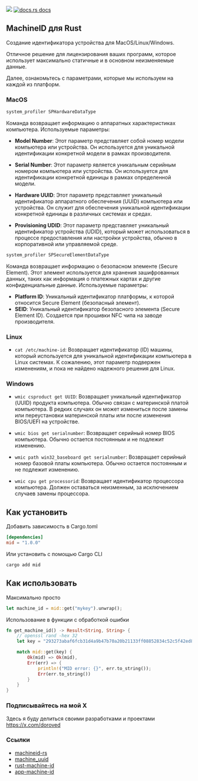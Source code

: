 <a href="https://crates.io/crates/mid"><img src="https://img.shields.io/crates/v/mid?style=for-the-badge&logo=rust&color=orange" /></a>
<a href="https://docs.rs/mid/latest/mid/">
<img src="https://img.shields.io/badge/docs-latest-blue.svg?style=for-the-badge&logo=rust&color=blue"
      alt="docs.rs docs" />
</a>

## MachineID для Rust

Создание идентификатора устройства для MacOS/Linux/Windows.

Отличное решение для лицензирования ваших программ, которое использует максимально статичные и в основном неизменяемые данные.

Далее, ознакомьтесь с параметрами, которые мы используем на каждой из платформ.

### MacOS

```bash
system_profiler SPHardwareDataType
```

Команда возвращает информацию о аппаратных характеристиках компьютера. Используемые параметры:

- **Model Number**: Этот параметр представляет собой номер модели компьютера или устройства. Он используется для уникальной идентификации конкретной модели в рамках производителя.

- **Serial Number**: Этот параметр является уникальным серийным номером компьютера или устройства. Он используется для идентификации конкретной единицы в рамках определенной модели.

- **Hardware UUID**: Этот параметр представляет уникальный идентификатор аппаратного обеспечения (UUID) компьютера или устройства. Он служит для обеспечения уникальной идентификации конкретной единицы в различных системах и средах.

- **Provisioning UDID**: Этот параметр представляет уникальный идентификатор устройства (UDID), который может использоваться в процессе предоставления или настройки устройства, обычно в корпоративной или управляемой среде.

```bash
system_profiler SPSecureElementDataType
```

Команда возвращает информацию о безопасном элементе (Secure Element). Этот элемент используется для хранения зашифрованных данных, таких как информация о платежных картах и другие конфиденциальные данные. Используемые параметры:

- **Platform ID**: Уникальный идентификатор платформы, к которой относится Secure Element (безопасный элемент).
- **SEID**: Уникальный идентификатор безопасного элемента (Secure Element ID). Создается при прошивки NFC чипа на заводе производителя.

### Linux

- `cat /etc/machine-id`: Возвращает идентификатор (ID) машины, который используется для уникальной идентификации компьютера в Linux системах. К сожалению, этот параметр подвержен изменениям, и пока не найдено надежного решения для Linux.

### Windows

- `wmic csproduct get UUID`: Возвращает уникальный идентификатор (UUID) продукта компьютера. Обычно связан с материнской платой компьютера. В редких случаях он может измениться после замены или переустановки материнской платы или после изменения BIOS/UEFI на устройстве.

- `wmic bios get serialnumber`: Возвращает серийный номер BIOS компьютера. Обычно остается постоянным и не подлежит изменению.

- `wmic path win32_baseboard get serialnumber`: Возвращает серийный номер базовой платы компьютера. Обычно остается постоянным и не подлежит изменению.

- `wmic cpu get processorid`: Возвращает идентификатор процессора компьютера. Должен оставаться неизменным, за исключением случаев замены процессора.

## Как установить

Добавить зависимость в Cargo.toml

```toml
[dependencies]
mid = "1.0.0"
```

Или установить с помощью Cargo CLI

```bash
cargo add mid
```

## Как использовать

Максимально просто

```rust
let machine_id = mid::get("mykey").unwrap();
```

Использование в функции с обработкой ошибки

```rust
fn get_machine_id() -> Result<String, String> {
    // openssl rand -hex 32
    let key = "293273abaf6fcb31d4a9b47b70a20b21133ff08852834c52c5f42ed8153b274a";

    match mid::get(key) {
        Ok(mid) => Ok(mid),
        Err(err) => {
            println!("MID error: {}", err.to_string());
            Err(err.to_string())
        }
    }
}
```

### Подписывайтесь на мой Х

Здесь я буду делиться своими разработками и проектами
https://x.com/doroved

### Ссылки

- [machineid-rs](https://github.com/Taptiive/machineid-rs)
- [machine_uuid](https://github.com/choicesourcing/machine_uuid)
- [rust-machine-id](https://github.com/mathstuf/rust-machine-id)
- [app-machine-id](https://github.com/d-k-bo/app-machine-id)
